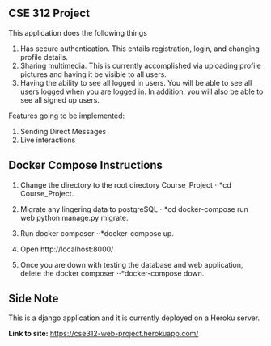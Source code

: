 CSE 312 Project
------

This application does the following things
1) Has secure authentication. This entails registration, login, and changing profile details.
2) Sharing multimedia. This is currently accomplished via uploading profile pictures and having it be visible to all users.
3) Having the ability to see all logged in users. You will be able to see all users logged when you are logged in. In addition, you will also be able to see all signed up users.

Features going to be implemented:
1) Sending Direct Messages
2) Live interactions

## Docker Compose Instructions
1) Change the directory to the root directory Course_Project
   ⋅⋅*cd Course_Project.
2) Migrate any lingering data to postgreSQL
   ⋅⋅*cd docker-compose run web python manage.py migrate.
   
3) Run docker composer
   ⋅⋅*docker-compose up.

4) Open http://localhost:8000/

5) Once you are down with testing the database and web application, delete the docker composer 
   ⋅⋅*docker-compose down.
   
## Side Note
This is a django application and it is currently deployed on a Heroku server.

**Link to site:**
https://cse312-web-project.herokuapp.com/
